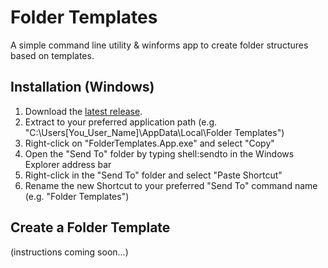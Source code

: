 # Folder Templates

A simple command line utility & winforms app to create folder structures based on templates.

## Installation (Windows)

1) Download the [latest release](https://github.com/HPoppington/Folder-Templates/releases).
2) Extract to your preferred application path (e.g. "C:\Users\[You_User_Name]\AppData\Local\Folder Templates")
3) Right-click on "FolderTemplates.App.exe" and select "Copy"
4) Open the "Send To" folder by typing shell:sendto in the Windows Explorer address bar
5) Right-click in the "Send To" folder and select "Paste Shortcut"
6) Rename the new Shortcut to your preferred "Send To" command name (e.g. "Folder Templates")

## Create a Folder Template

(instructions coming soon...)
